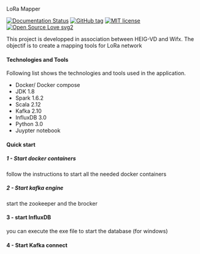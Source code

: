 LoRa Mapper 

[![Documentation Status](https://readthedocs.org/projects/ansicolortags/badge/?version=latest)](http://ansicolortags.readthedocs.io/?badge=latest)
[![GitHub tag](https://img.shields.io/github/tag/Naereen/StrapDown.js.svg)](https://GitHub.com/Naereen/StrapDown.js/tags/)
[![MIT license](https://img.shields.io/badge/License-MIT-blue.svg)](https://lbesson.mit-license.org/)
[![Open Source Love svg2](https://badges.frapsoft.com/os/v2/open-source.svg?v=103)](https://github.com/ellerbrock/open-source-badges/)

 This project is developped in association between HEIG-VD and Wifx.
 The objectif is to create a mapping tools for LoRa network


#### Technologies and Tools

Following list shows the technologies and tools used in the  application.
- Docker/ Docker compose
- JDK 1.8
- Spark 1.6.2
- Scala 2.12
- Kafka 2.10
- InfluxDB 3.0
- Python 3.0
- Juypter notebook

#### Quick start 
##### 1 - Start docker containers
follow the instructions to start all the needed docker containers

##### 2 - Start kafka engine 
start the zookeeper and the brocker

#### 3 - start InfluxDB
you can execute the exe file to start the database (for windows)

#### 4 - Start Kafka connect

